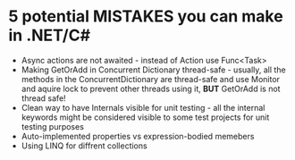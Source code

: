 # 5 potential MISTAKES you can make in .NET/C#

- Async actions are not awaited - instead of Action use Func&lt;Task&gt;
- Making GetOrAdd in Concurrent Dictionary thread-safe - usually, all the methods in the ConcurrentDictionary are thread-safe and use Monitor and aquire lock to prevent other threads using it, <strong>BUT</strong> GetOrAdd is not thread safe!
- Clean way to have Internals visible for unit testing - all the internal keywords might be considered visible to some test projects for unit testing purposes
- Auto-implemented properties vs expression-bodied memebers
- Using LINQ for diffrent collections
